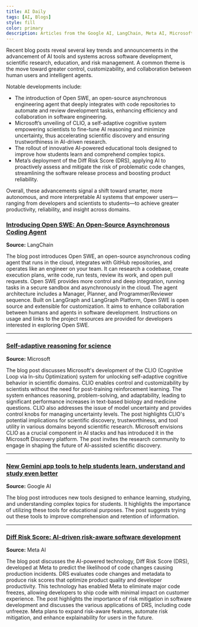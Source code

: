 ```yaml
---
title: AI Daily
tags: [AI, Blogs]
style: fill
color: primary
description: Articles from the Google AI, LangChain, Meta AI, Microsoft blog(s) on 08-07
---
```


Recent blog posts reveal several key trends and announcements in the advancement of AI tools and systems across software development, scientific research, education, and risk management. A common theme is the move toward greater control, customizability, and collaboration between human users and intelligent agents. 

Notable developments include:  
- The introduction of Open SWE, an open-source asynchronous engineering agent that deeply integrates with code repositories to automate and review development tasks, enhancing efficiency and collaboration in software engineering.
- Microsoft’s unveiling of CLIO, a self-adaptive cognitive system empowering scientists to fine-tune AI reasoning and minimize uncertainty, thus accelerating scientific discovery and ensuring trustworthiness in AI-driven research.
- The rollout of innovative AI-powered educational tools designed to improve how students learn and comprehend complex topics.
- Meta’s deployment of the Diff Risk Score (DRS), applying AI to proactively assess and mitigate the risk of problematic code changes, streamlining the software release process and boosting product reliability.

Overall, these advancements signal a shift toward smarter, more autonomous, and more interpretable AI systems that empower users—ranging from developers and scientists to students—to achieve greater productivity, reliability, and insight across domains.

### [Introducing Open SWE: An Open-Source Asynchronous Coding Agent](https://blog.langchain.com/introducing-open-swe-an-open-source-asynchronous-coding-agent/)
**Source:** LangChain

The blog post introduces Open SWE, an open-source asynchronous coding agent that runs in the cloud, integrates with GitHub repositories, and operates like an engineer on your team. It can research a codebase, create execution plans, write code, run tests, review its work, and open pull requests. Open SWE provides more control and deep integration, running tasks in a secure sandbox and asynchronously in the cloud. The agent architecture includes a Manager, Planner, and Programmer/Reviewer sequence. Built on LangGraph and LangGraph Platform, Open SWE is open source and extensible for customization. It aims to enhance collaboration between humans and agents in software development. Instructions on usage and links to the project resources are provided for developers interested in exploring Open SWE.

---

### [Self-adaptive reasoning for science](https://www.microsoft.com/en-us/research/blog/self-adaptive-reasoning-for-science/)
**Source:** Microsoft

The blog post discusses Microsoft's development of the CLIO (Cognitive Loop via In-situ Optimization) system for unlocking self-adaptive cognitive behavior in scientific domains. CLIO enables control and customizability by scientists without the need for post-training reinforcement learning. The system enhances reasoning, problem-solving, and adaptability, leading to significant performance increases in text-based biology and medicine questions. CLIO also addresses the issue of model uncertainty and provides control knobs for managing uncertainty levels. The post highlights CLIO's potential implications for scientific discovery, trustworthiness, and tool utility in various domains beyond scientific research. Microsoft envisions CLIO as a crucial component in AI stacks and has introduced it in the Microsoft Discovery platform. The post invites the research community to engage in shaping the future of AI-assisted scientific discovery.

---

### [New Gemini app tools to help students learn, understand and study even better](https://blog.google/products/gemini/new-gemini-tools-students-august-2025/)
**Source:** Google AI

The blog post introduces new tools designed to enhance learning, studying, and understanding complex topics for students. It highlights the importance of utilizing these tools for educational purposes. The post suggests trying out these tools to improve comprehension and retention of information.

---

### [Diff Risk Score: AI-driven risk-aware software development](https://engineering.fb.com/2025/08/06/developer-tools/diff-risk-score-drs-ai-risk-aware-software-development-meta/)
**Source:** Meta AI

The blog post discusses the AI-powered technology, Diff Risk Score (DRS), developed at Meta to predict the likelihood of code changes causing production incidents. DRS evaluates code changes and metadata to produce risk scores that optimize product quality and developer productivity. This technology has enabled Meta to eliminate major code freezes, allowing developers to ship code with minimal impact on customer experience. The post highlights the importance of risk mitigation in software development and discusses the various applications of DRS, including code unfreeze. Meta plans to expand risk-aware features, automate risk mitigation, and enhance explainability for users in the future.